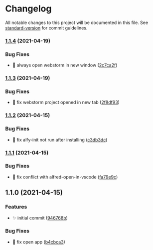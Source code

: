 # Changelog

All notable changes to this project will be documented in this file. See [standard-version](https://github.com/conventional-changelog/standard-version) for commit guidelines.

### [1.1.4](https://github.com/vivaxy/alfred-open-in-webstorm/compare/v1.1.3...v1.1.4) (2021-04-19)


### Bug Fixes

* :bug:  always open webstorm in new window ([2c7ca2f](https://github.com/vivaxy/alfred-open-in-webstorm/commit/2c7ca2f130c33a681f1ae38917d9055c04f9d518))

### [1.1.3](https://github.com/vivaxy/alfred-open-in-webstorm/compare/v1.1.2...v1.1.3) (2021-04-19)


### Bug Fixes

* :bug:  fix webstorm project opened in new tab ([2f8df93](https://github.com/vivaxy/alfred-open-in-webstorm/commit/2f8df935d2a495f08f5e1796292abbcfff748ace))

### [1.1.2](https://github.com/vivaxy/alfred-open-in-webstorm/compare/v1.1.1...v1.1.2) (2021-04-15)


### Bug Fixes

* :bug:  fix alfy-init not run after installing ([c3db3dc](https://github.com/vivaxy/alfred-open-in-webstorm/commit/c3db3dcde8480f5464cf3e97b403bbce54e79d3e))

### [1.1.1](https://github.com/vivaxy/alfred-open-in-webstorm/compare/v1.1.0...v1.1.1) (2021-04-15)


### Bug Fixes

* :bug:  fix conflict with alfred-open-in-vscode ([fa79e9c](https://github.com/vivaxy/alfred-open-in-webstorm/commit/fa79e9c33075e59798cb3dcfe2f47cea2ad859e0))

## 1.1.0 (2021-04-15)


### Features

* :sparkles:  initial commit ([946768b](https://github.com/vivaxy/alfred-open-in-webstorm/commit/946768b3ef078107b91162d0fa333a686a55a1d9))


### Bug Fixes

* :bug:  fix open app ([b4cbca3](https://github.com/vivaxy/alfred-open-in-webstorm/commit/b4cbca3855042a71a76178a31de1af82064dafd1))
